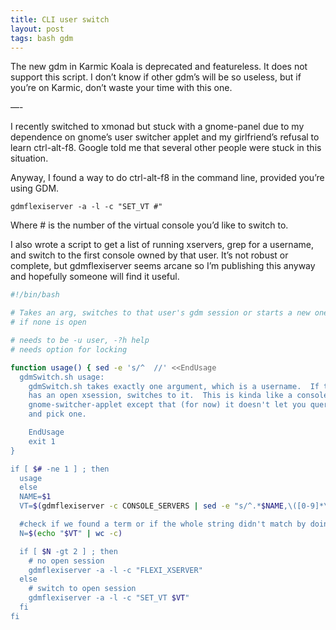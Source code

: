 ```yaml
---
title: CLI user switch
layout: post
tags: bash gdm
---
```


The new gdm in Karmic Koala is deprecated and featureless.  It does not support this script.  I don’t know if other gdm’s will be so useless, but if you’re on Karmic, don’t waste your time with this one.

—-

I recently switched to xmonad but stuck with a gnome-panel due to my dependence on gnome’s user switcher applet and my girlfriend’s refusal to learn ctrl-alt-f8.  Google told me that several other people were stuck in this situation.

Anyway, I found a way to do ctrl-alt-f8 in the command line, provided you’re using GDM.

`gdmflexiserver -a -l -c "SET_VT #"`

Where # is the number of the virtual console you’d like to switch to.

I also wrote a script to get a list of running xservers, grep for a username, and switch to the first console owned by that user. It’s not robust or complete, but gdmflexiserver seems arcane so I’m publishing this anyway and hopefully someone will find it useful.

```bash
#!/bin/bash

# Takes an arg, switches to that user's gdm session or starts a new one
# if none is open

# needs to be -u user, -?h help
# needs option for locking

function usage() { sed -e 's/^  //' <<EndUsage
  gdmSwitch.sh usage:
    gdmSwitch.sh takes exactly one argument, which is a username.  If that username
    has an open xsession, switches to it.  This is kinda like a console version of
    gnome-switcher-applet except that (for now) it doesn't let you query for users
    and pick one.

    EndUsage
    exit 1
}

if [ $# -ne 1 ] ; then
  usage
  else
  NAME=$1
  VT=$(gdmflexiserver -c CONSOLE_SERVERS | sed -e "s/^.*$NAME,\([0-9]*\).*$/\1/")

  #check if we found a term or if the whole string didn't match by doing a character count
  N=$(echo "$VT" | wc -c)

  if [ $N -gt 2 ] ; then
    # no open session
    gdmflexiserver -a -l -c "FLEXI_XSERVER"
  else
    # switch to open session
    gdmflexiserver -a -l -c "SET_VT $VT"
  fi
fi
```

